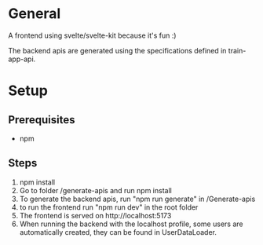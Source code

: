 # General

A frontend using svelte/svelte-kit because it's fun :)

The backend apis are generated using the specifications defined in train-app-api.

# Setup

## Prerequisites
* npm 

## Steps
1. npm install
2. Go to folder /generate-apis and run npm install
3. To generate the backend apis, run "npm run generate" in /Generate-apis
4. to run the frontend run "npm run dev" in the root folder
5. The frontend is served on http://localhost:5173
6. When running the backend with the localhost profile, 
some users are automatically created, they can be found in UserDataLoader.
